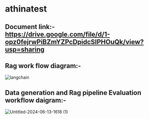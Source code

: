 # athinatest

## Document link:-https://drive.google.com/file/d/1-opz0fejrwPiBZmYZPcDpidcSIPHOuQk/view?usp=sharing
## Rag work flow diagram:-
![langchain](https://github.com/darshbaxi/athinatest/assets/119887723/17ef7c89-d1f5-4f56-89f8-82acdb9d3db8)


## Data generation and Rag pipeline Evaluation workflow daigram:-
![Untitled-2024-06-13-1618 (1)](https://github.com/darshbaxi/athinatest/assets/119887723/d58b6a27-aa7f-45e9-8e0c-977c3ef099e9)
